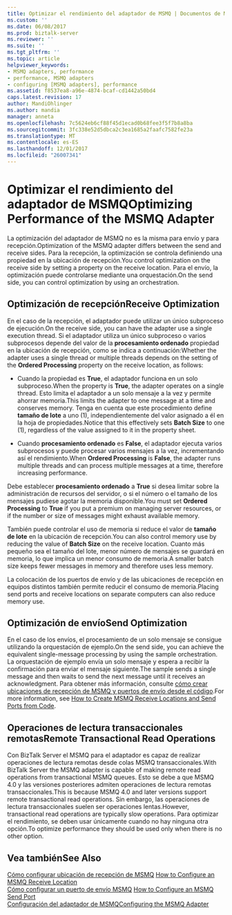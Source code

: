 ```yaml
---
title: Optimizar el rendimiento del adaptador de MSMQ | Documentos de Microsoft
ms.custom: ''
ms.date: 06/08/2017
ms.prod: biztalk-server
ms.reviewer: ''
ms.suite: ''
ms.tgt_pltfrm: ''
ms.topic: article
helpviewer_keywords:
- MSMQ adapters, performance
- performance, MSMQ adapters
- configuring [MSMQ adapters], performance
ms.assetid: f8537ea8-a96e-4874-bcaf-cd1442a50bd4
caps.latest.revision: 17
author: MandiOhlinger
ms.author: mandia
manager: anneta
ms.openlocfilehash: 7c5624eb6cf88f45d1ecad0b68fee3f5f7b8a8ba
ms.sourcegitcommit: 3fc338e52d5dbca2c3ea1685a2faafc7582fe23a
ms.translationtype: MT
ms.contentlocale: es-ES
ms.lasthandoff: 12/01/2017
ms.locfileid: "26007341"
---
```

# <a name="optimizing-performance-of-the-msmq-adapter"></a><span data-ttu-id="23994-102">Optimizar el rendimiento del adaptador de MSMQ</span><span class="sxs-lookup"><span data-stu-id="23994-102">Optimizing Performance of the MSMQ Adapter</span></span>
<span data-ttu-id="23994-103">La optimización del adaptador de MSMQ no es la misma para envío y para recepción.</span><span class="sxs-lookup"><span data-stu-id="23994-103">Optimization of the MSMQ adapter differs between the send and receive sides.</span></span> <span data-ttu-id="23994-104">Para la recepción, la optimización se controla definiendo una propiedad en la ubicación de recepción.</span><span class="sxs-lookup"><span data-stu-id="23994-104">You control optimization on the receive side by setting a property on the receive location.</span></span> <span data-ttu-id="23994-105">Para el envío, la optimización puede controlarse mediante una orquestación.</span><span class="sxs-lookup"><span data-stu-id="23994-105">On the send side, you can control optimization by using an orchestration.</span></span>  
  
## <a name="receive-optimization"></a><span data-ttu-id="23994-106">Optimización de recepción</span><span class="sxs-lookup"><span data-stu-id="23994-106">Receive Optimization</span></span>  
 <span data-ttu-id="23994-107">En el caso de la recepción, el adaptador puede utilizar un único subproceso de ejecución.</span><span class="sxs-lookup"><span data-stu-id="23994-107">On the receive side, you can have the adapter use a single execution thread.</span></span> <span data-ttu-id="23994-108">Si el adaptador utiliza un único subproceso o varios subprocesos depende del valor de la **procesamiento ordenado** propiedad en la ubicación de recepción, como se indica a continuación:</span><span class="sxs-lookup"><span data-stu-id="23994-108">Whether the adapter uses a single thread or multiple threads depends on the setting of the **Ordered Processing** property on the receive location, as follows:</span></span>  
  
-   <span data-ttu-id="23994-109">Cuando la propiedad es **True**, el adaptador funciona en un solo subproceso.</span><span class="sxs-lookup"><span data-stu-id="23994-109">When the property is **True**, the adapter operates on a single thread.</span></span> <span data-ttu-id="23994-110">Esto limita el adaptador a un solo mensaje a la vez y permite ahorrar memoria.</span><span class="sxs-lookup"><span data-stu-id="23994-110">This limits the adapter to one message at a time and conserves memory.</span></span> <span data-ttu-id="23994-111">Tenga en cuenta que este procedimiento define **tamaño de lote** a uno (1), independientemente del valor asignado a él en la hoja de propiedades.</span><span class="sxs-lookup"><span data-stu-id="23994-111">Notice that this effectively sets **Batch Size** to one (1), regardless of the value assigned to it in the property sheet.</span></span>  
  
-   <span data-ttu-id="23994-112">Cuando **procesamiento ordenado** es **False**, el adaptador ejecuta varios subprocesos y puede procesar varios mensajes a la vez, incrementando así el rendimiento.</span><span class="sxs-lookup"><span data-stu-id="23994-112">When **Ordered Processing** is **False**, the adapter runs multiple threads and can process multiple messages at a time, therefore increasing performance.</span></span>  
  
 <span data-ttu-id="23994-113">Debe establecer **procesamiento ordenado** a **True** si desea limitar sobre la administración de recursos del servidor, o si el número o el tamaño de los mensajes pudiese agotar la memoria disponible.</span><span class="sxs-lookup"><span data-stu-id="23994-113">You must set **Ordered Processing** to **True** if you put a premium on managing server resources, or if the number or size of messages might exhaust available memory.</span></span>  
  
 <span data-ttu-id="23994-114">También puede controlar el uso de memoria si reduce el valor de **tamaño de lote** en la ubicación de recepción.</span><span class="sxs-lookup"><span data-stu-id="23994-114">You can also control memory use by reducing the value of **Batch Size** on the receive location.</span></span> <span data-ttu-id="23994-115">Cuanto más pequeño sea el tamaño del lote, menor número de mensajes se guardará en memoria, lo que implica un menor consumo de memoria.</span><span class="sxs-lookup"><span data-stu-id="23994-115">A smaller batch size keeps fewer messages in memory and therefore uses less memory.</span></span>  
  
 <span data-ttu-id="23994-116">La colocación de los puertos de envío y de las ubicaciones de recepción en equipos distintos también permite reducir el consumo de memoria.</span><span class="sxs-lookup"><span data-stu-id="23994-116">Placing send ports and receive locations on separate computers can also reduce memory use.</span></span>  
  
## <a name="send-optimization"></a><span data-ttu-id="23994-117">Optimización de envío</span><span class="sxs-lookup"><span data-stu-id="23994-117">Send Optimization</span></span>  
 <span data-ttu-id="23994-118">En el caso de los envíos, el procesamiento de un solo mensaje se consigue utilizando la orquestación de ejemplo.</span><span class="sxs-lookup"><span data-stu-id="23994-118">On the send side, you can achieve the equivalent single-message processing by using the sample orchestration.</span></span> <span data-ttu-id="23994-119">La orquestación de ejemplo envía un solo mensaje y espera a recibir la confirmación para enviar el mensaje siguiente.</span><span class="sxs-lookup"><span data-stu-id="23994-119">The sample sends a single message and then waits to send the next message until it receives an acknowledgment.</span></span> <span data-ttu-id="23994-120">Para obtener más información, consulte [cómo crear ubicaciones de recepción de MSMQ y puertos de envío desde el código](../core/how-to-create-msmq-receive-locations-and-send-ports-from-code.md).</span><span class="sxs-lookup"><span data-stu-id="23994-120">For more information, see [How to Create MSMQ Receive Locations and Send Ports from Code](../core/how-to-create-msmq-receive-locations-and-send-ports-from-code.md).</span></span>  
  
## <a name="remote-transactional-read-operations"></a><span data-ttu-id="23994-121">Operaciones de lectura transaccionales remotas</span><span class="sxs-lookup"><span data-stu-id="23994-121">Remote Transactional Read Operations</span></span>  
 <span data-ttu-id="23994-122">Con BizTalk Server el MSMQ para el adaptador es capaz de realizar operaciones de lectura remotas desde colas MSMQ transaccionales.</span><span class="sxs-lookup"><span data-stu-id="23994-122">With BizTalk Server the MSMQ adapter is capable of making remote read operations from transactional MSMQ queues.</span></span>  <span data-ttu-id="23994-123">Esto se debe a que MSMQ 4.0 y las versiones posteriores admiten operaciones de lectura remotas transaccionales.</span><span class="sxs-lookup"><span data-stu-id="23994-123">This is because MSMQ 4.0 and later versions support remote transactional read operations.</span></span>  <span data-ttu-id="23994-124">Sin embargo, las operaciones de lectura transaccionales suelen ser operaciones lentas.</span><span class="sxs-lookup"><span data-stu-id="23994-124">However, transactional read operations are typically slow operations.</span></span> <span data-ttu-id="23994-125">Para optimizar el rendimiento, se deben usar únicamente cuando no hay ninguna otra opción.</span><span class="sxs-lookup"><span data-stu-id="23994-125">To optimize performance they should be used only when there is no other option.</span></span>  
  
## <a name="see-also"></a><span data-ttu-id="23994-126">Vea también</span><span class="sxs-lookup"><span data-stu-id="23994-126">See Also</span></span>  
 <span data-ttu-id="23994-127">[Cómo configurar ubicación de recepción de MSMQ](../core/how-to-configure-an-msmq-receive-location.md) </span><span class="sxs-lookup"><span data-stu-id="23994-127">[How to Configure an MSMQ Receive Location](../core/how-to-configure-an-msmq-receive-location.md) </span></span>  
 <span data-ttu-id="23994-128">[Cómo configurar un puerto de envío MSMQ](../core/how-to-configure-an-msmq-send-port.md) </span><span class="sxs-lookup"><span data-stu-id="23994-128">[How to Configure an MSMQ Send Port](../core/how-to-configure-an-msmq-send-port.md) </span></span>  
 [<span data-ttu-id="23994-129">Configuración del adaptador de MSMQ</span><span class="sxs-lookup"><span data-stu-id="23994-129">Configuring the MSMQ Adapter</span></span>](../core/configuring-the-msmq-adapter.md)